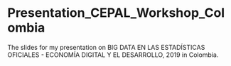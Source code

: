 # Presentation_CEPAL_Workshop_Colombia
The slides for my presentation on BIG DATA EN LAS ESTADÍSTICAS OFICIALES - ECONOMÍA DIGITAL Y EL DESARROLLO, 2019 in Colombia.
